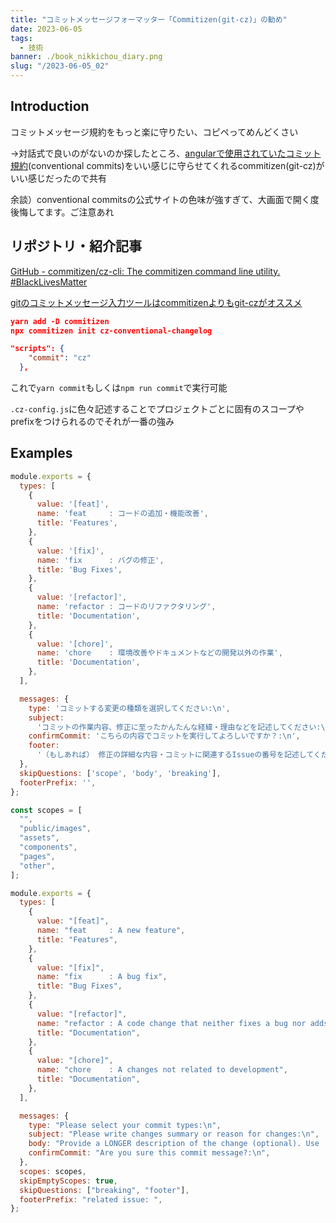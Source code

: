 ```yaml
---
title: "コミットメッセージフォーマッター「Commitizen(git-cz)」の勧め"
date: 2023-06-05
tags:
  - 技術
banner: ./book_nikkichou_diary.png
slug: "/2023-06-05_02"
---
```


## Introduction

コミットメッセージ規約をもっと楽に守りたい、コピペってめんどくさい

→対話式で良いのがないのか探したところ、[angularで使用されていたコミット規約](https://www.conventionalcommits.org/ja/v1.0.0/)(conventional commits)をいい感じに守らせてくれるcommitizen(git-cz)がいい感じだったので共有

余談）conventional commitsの公式サイトの色味が強すぎて、大画面で開く度後悔してます。ご注意あれ

## リポジトリ・紹介記事

[GitHub - commitizen/cz-cli: The commitizen command line utility. #BlackLivesMatter](https://github.com/commitizen/cz-cli)

[gitのコミットメッセージ入力ツールはcommitizenよりもgit-czがオススメ](https://zenn.dev/ttskch/articles/a998c125756ab6)

```json
yarn add -D commitizen
npx commitizen init cz-conventional-changelog
```

```json
"scripts": {
    "commit": "cz"
  },
```

これで`yarn commit`もしくは`npm run commit`で実行可能

`.cz-config.js`に色々記述することでプロジェクトごとに固有のスコープやprefixをつけられるのでそれが一番の強み

## Examples

```javascript:.cz-config.js
module.exports = {
  types: [
    {
      value: '[feat]',
      name: 'feat     : コードの追加・機能改善',
      title: 'Features',
    },
    {
      value: '[fix]',
      name: 'fix      : バグの修正',
      title: 'Bug Fixes',
    },
    {
      value: '[refactor]',
      name: 'refactor : コードのリファクタリング',
      title: 'Documentation',
    },
    {
      value: '[chore]',
      name: 'chore    : 環境改善やドキュメントなどの開発以外の作業',
      title: 'Documentation',
    },
  ],

  messages: {
    type: 'コミットする変更の種類を選択してください:\n',
    subject:
      'コミットの作業内容、修正に至ったかんたんな経緯・理由などを記述してください:\n',
    confirmCommit: 'こちらの内容でコミットを実行してよろしいですか？:\n',
    footer:
      '（もしあれば） 修正の詳細な内容・コミットに関連するIssueの番号を記述してください\n',
  },
  skipQuestions: ['scope', 'body', 'breaking'],
  footerPrefix: '',
};
```

```javascript:.cz-config.js
const scopes = [
  "",
  "public/images",
  "assets",
  "components",
  "pages",
  "other",
];

module.exports = {
  types: [
    {
      value: "[feat]",
      name: "feat     : A new feature",
      title: "Features",
    },
    {
      value: "[fix]",
      name: "fix      : A bug fix",
      title: "Bug Fixes",
    },
    {
      value: "[refactor]",
      name: "refactor : A code change that neither fixes a bug nor adds a feature",
      title: "Documentation",
    },
    {
      value: "[chore]",
      name: "chore    : A changes not related to development",
      title: "Documentation",
    },
  ],

  messages: {
    type: "Please select your commit types:\n",
    subject: "Please write changes summary or reason for changes:\n",
    body: "Provide a LONGER description of the change (optional). Use | to break new line\n",
    confirmCommit: "Are you sure this commit message?:\n",
  },
  scopes: scopes,
  skipEmptyScopes: true,
  skipQuestions: ["breaking", "footer"],
  footerPrefix: "related issue: ",
};
```
